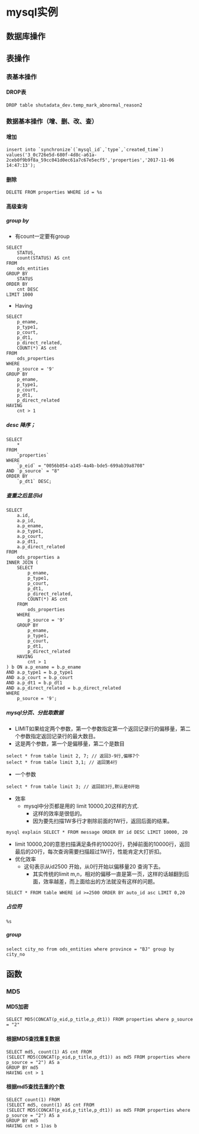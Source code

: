 # mysql实例
## 数据库操作
## 表操作
### 表基本操作
#### DROP表
```mysql
DROP table shutadata_dev.temp_mark_abnormal_reason2
```
### 数据基本操作（增、删、改、查）

#### 增加

```mysql
insert into `synchronize`(`mysql_id`,`type`,`created_time`) values('3_0c726e5d-680f-4d8c-a61a-2ceb0f9b9f8a_59cc041d0ec61a7c67e5ecf5','properties','2017-11-06 14:47:13');
```

#### 删除

```mysql
DELETE FROM properties WHERE id = %s
```
#### 高级查询

##### group by

- 有count一定要有group

```mysql
SELECT
	STATUS,
	count(STATUS) AS cnt
FROM
	ods_entities
GROUP BY
	STATUS
ORDER BY
	cnt DESC
LIMIT 1000
```
- Having
```mysql
SELECT
	p_ename,
	p_type1,
	p_court,
	p_dt1,
	p_direct_related,
	COUNT(*) AS cnt
FROM
	ods_properties
WHERE
	p_source = '9'
GROUP BY
	p_ename,
	p_type1,
	p_court,
	p_dt1,
	p_direct_related
HAVING
	cnt > 1
```
##### desc 降序；
```mysql
SELECT
	*
FROM
	`properties`
WHERE
	`p_eid` = "0056b054-a145-4a4b-bde5-699ab39a8708"
AND `p_source` = "8"
ORDER BY
	`p_dt1` DESC;
```
##### 查重之后显示id
```mysql
SELECT
	a.id,
	a.p_id,
	a.p_ename,
	a.p_type1,
	a.p_court,
	a.p_dt1,
	a.p_direct_related
FROM
	ods_properties a
INNER JOIN (
	SELECT
		p_ename,
		p_type1,
		p_court,
		p_dt1,
		p_direct_related,
		COUNT(*) AS cnt
	FROM
		ods_properties
	WHERE
		p_source = '9'
	GROUP BY
		p_ename,
		p_type1,
		p_court,
		p_dt1,
		p_direct_related
	HAVING
		cnt > 1
) b ON a.p_ename = b.p_ename
AND a.p_type1 = b.p_type1
AND a.p_court = b.p_court
AND a.p_dt1 = b.p_dt1
AND a.p_direct_related = b.p_direct_related
WHERE
	p_source = '9';
```
##### mysql分页、分批取数据
- LIMIT如果给定两个参数，第一个参数指定第一个返回记录行的偏移量，第二个参数指定返回记录行的最大数目。
- 这是两个参数，第一个是偏移量，第二个是数目
```mysql
select * from table limit 2, 7; // 返回3-9行,偏移7个
select * from table limit 3,1; // 返回第4行
```
- 一个参数
```mysql
select * from table limit 3; // 返回前3行,默认是0开始
```
- 效率
   - mysql中分页都是用的 limit 10000,20这样的方式.
     - 这样的效率是很低的。
     - 因为要先扫描1W多行才剔除前面的1W行，返回后面的结果。
```mysql
mysql explain SELECT * FROM message ORDER BY id DESC LIMIT 10000, 20
```
- limit 10000,20的意思扫描满足条件的10020行，扔掉前面的10000行，返回最后的20行，每次查询需要扫描超过1W行，性能肯定大打折扣。
- 优化效率
   - 这句表示从id2500 开始，从0行开始以偏移量20 查询下去。
     - 其实传统的limit m,n，相对的偏移一直是第一页，这样的话越翻到后面，效率越差，而上面给出的方法就没有这样的问题。
```mysql
SELECT * FROM table WHERE id >=2500 ORDER BY auto_id asc LIMIT 0,20
```
##### 占位符
```mysql
%s
```
##### group
```mysql
select city_no from ods_entities where province = "BJ" group by city_no
```
## 函数

### MD5

#### MD5加密

```mysql
SELECT MD5(CONCAT(p_eid,p_title,p_dt1)) FROM properties where p_source = "2"
```

#### 根据MD5查找重复数据

```mysql
SELECT md5, count(1) AS cnt FROM
(SELECT MD5(CONCAT(p_eid,p_title,p_dt1)) as md5 FROM properties where p_source = "2") AS a 
GROUP BY md5
HAVING cnt > 1
```

#### 根据md5查找去重的个数

```mysql
SELECT count(1) FROM
(SELECT md5, count(1) AS cnt FROM
(SELECT MD5(CONCAT(p_eid,p_title,p_dt1)) as md5 FROM properties where p_source = "2") AS a 
GROUP BY md5
HAVING cnt > 1)as b
```

